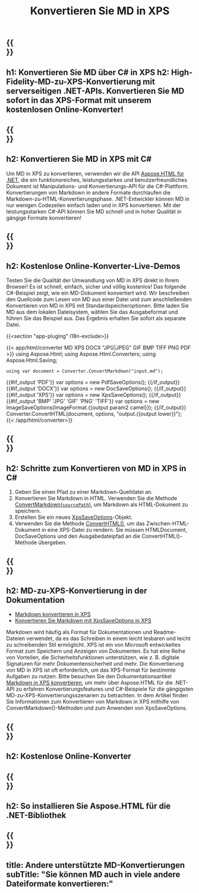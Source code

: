 ﻿---
translation: true
template: /templates/_template-conversion-child.md
title: Konvertieren Sie MD in XPS
description: C#-Beispielcode für die Konvertierung von MD in XPS. Verwenden Sie einfach die Konverter-API innerhalb von ASP.NET oder einer beliebigen .NET-Anwendung. Probieren Sie den Online-MD-zu-XPS-Konverter kostenlos aus!
url: /net/conversion/md-to-xps/
family: html
platformtag: net
feature: conversion
informat: MD
outformat: XPS
otherformats: PDF DOCX JPEG BMP GIF PNG TIFF HTML
---

{{<section banner>}}
---
h1: Konvertieren Sie MD über C# in XPS
h2: High-Fidelity-MD-zu-XPS-Konvertierung mit serverseitigen .NET-APIs. Konvertieren Sie MD sofort in das XPS-Format mit unserem kostenlosen Online-Konverter!
---

{{<section overview>}}
---
h2: Konvertieren Sie MD in XPS mit C#
---

Um MD in XPS zu konvertieren, verwenden wir die API [Aspose.HTML for .NET](https://products.aspose.com/html/net/), die ein funktionsreiches, leistungsstarkes und benutzerfreundliches Dokument ist Manipulations- und Konvertierungs-API für die C#-Plattform. Konvertierungen von Markdown in andere Formate durchlaufen die Markdown-zu-HTML-Konvertierungsphase. .NET-Entwickler können MD in nur wenigen Codezeilen einfach laden und in XPS konvertieren. Mit der leistungsstarken C#-API können Sie MD schnell und in hoher Qualität in gängige Formate konvertieren!

{{<section demos>}}
---
h2: Kostenlose Online-Konverter-Live-Demos
---

Testen Sie die Qualität der Umwandlung von MD in XPS direkt in Ihrem Browser! Es ist schnell, einfach, sicher und völlig kostenlos! Das folgende C#-Beispiel zeigt, wie ein MD-Dokument konvertiert wird. Wir beschreiben den Quellcode zum Lesen von MD aus einer Datei und zum anschließenden Konvertieren von MD in XPS mit Standardspeicheroptionen. Bitte laden Sie MD aus dem lokalen Dateisystem, wählen Sie das Ausgabeformat und führen Sie das Beispiel aus. Das Ergebnis erhalten Sie sofort als separate Datei.

{{<section "app-pluging" i18n-exclude>}}

{{< app/html/converter MD XPS DOCX "JPG|JPEG" GIF BMP TIFF PNG PDF >}}
using Aspose.Html;
using Aspose.Html.Converters;
using Aspose.Html.Saving;

    using var document = Converter.ConvertMarkdown("input.md");
{{#if_output 'PDF'}}
    var options = new PdfSaveOptions();
{{/if_output}}
{{#if_output 'DOCX'}}
    var options = new DocSaveOptions();
{{/if_output}}
{{#if_output 'XPS'}}
    var options = new XpsSaveOptions();
{{/if_output}}
{{#if_output 'BMP' 'JPG' 'GIF' 'PNG' 'TIFF'}}
    var options = new ImageSaveOptions(ImageFormat.{{output param2 camel}});
{{/if_output}}
    Converter.ConvertHTML(document, options, "output.{{output lower}}");   
{{< /app/html/converter>}}


{{<section steps>}}
---
h2: Schritte zum Konvertieren von MD in XPS in C#
---
1. Geben Sie einen Pfad zu einer Markdown-Quelldatei an.
1. Konvertieren Sie Markdown in HTML. Verwenden Sie die Methode [ConvertMarkdown(`sourcePath`)](https://reference.aspose.com/html/net/aspose.html.converters.converter/convertmarkdown/methods/4), um Markdown als HTML-Dokument zu speichern.
1. Erstellen Sie ein neues [XpsSaveOptions](https://reference.aspose.com/html/net/aspose.html.saving/xpssaveoptions)-Objekt.
1. Verwenden Sie die Methode [ConvertHTML()](https://reference.aspose.com/html/net/aspose.html.converters/converter/converthtml/), um das Zwischen-HTML-Dokument in eine XPS-Datei zu rendern. Sie müssen HTMLDocument, DocSaveOptions und den Ausgabedateipfad an die ConvertHTML()-Methode übergeben.




{{<section documentation>}}
---
h2: MD-zu-XPS-Konvertierung in der Dokumentation
---

 - <a href="https://docs.aspose.com/html/net/converting-between-formats/markdown-to-xps/#convert-markdown-to-xps" target="_blank">Markdown konvertieren in XPS</a>
 - <a href="https://docs.aspose.com/html/net/converting-between-formats/markdown-to-xps/#convert-markdown-to-xps-using-xpssaveoptions" target="_blank" >Konvertieren Sie Markdown mit XpsSaveOptions in XPS</a>

Markdown wird häufig als Format für Dokumentationen und Readme-Dateien verwendet, da es das Schreiben in einem leicht lesbaren und leicht zu schreibenden Stil ermöglicht. XPS ist ein von Microsoft entwickeltes Format zum Speichern und Anzeigen von Dokumenten. Es hat eine Reihe von Vorteilen, die Sicherheitsfunktionen unterstützen, wie z. B. digitale Signaturen für mehr Dokumentensicherheit und mehr. Die Konvertierung von MD in XPS ist oft erforderlich, um das XPS-Format für bestimmte Aufgaben zu nutzen. Bitte besuchen Sie den Dokumentationsartikel [Markdown in XPS konvertieren](https://docs.aspose.com/html/net/converting-between-formats/markdown-to-xps/), um mehr über Aspose.HTML für die .NET-API zu erfahren Konvertierungsfeatures und C#-Beispiele für die gängigsten MD-zu-XPS-Konvertierungsszenarien zu betrachten. In dem Artikel finden Sie Informationen zum Konvertieren von Markdown in XPS mithilfe von ConvertMarkdown()-Methoden und zum Anwenden von XpsSaveOptions.

{{<section online-converters>}}
---
h2: Kostenlose Online-Konverter
---

{{<section get-started>}}
---
h2: So installieren Sie Aspose.HTML für die .NET-Bibliothek
---

{{<section other-conversions>}}
---
title: Andere unterstützte MD-Konvertierungen
subTitle: "Sie können MD auch in viele andere Dateiformate konvertieren:"
---